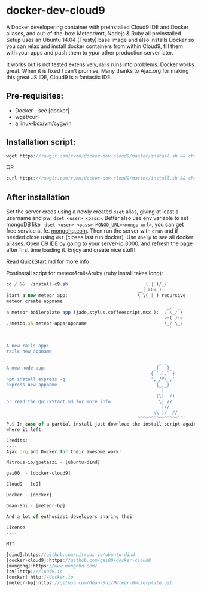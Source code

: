 docker-dev-cloud9
=================

A Docker developering container with preinstalled Cloud9 IDE and Docker aliases, and out-of-the-box: Meteor/mrt, Nodejs & Ruby all preinstalled.
Setup uses an Ubuntu 14.04 (Trusty) base image and also installs Docker so you can relax and install docker containers from within Cloud9, 
fill them with your apps and push them to ypur other production server later. 

It works but is not tested extensively, rails runs into problems. Docker works great. When it is fixed I can't promise.
Many thanks to Ajax.org for making this great JS IDE, Cloud9 is a fantastic IDE.

Pre-requisites:
----
  - Docker  - see [docker]
  - wget/curl
  - a linux-box/vm/cygwin
 
Installation script:
----
```js
wget https://rawgit.com/rvmn/docker-dev-cloud9/master/install.sh && chmod +x install.sh && ./install.sh
```
OR
```js
curl https://rawgit.com/rvmn/docker-dev-cloud9/master/install.sh && chmod +x install.sh && ./install.sh
```

After installation
------
Set the server creds using a newly created ``` dset ``` alias, giving at least a username and pw: ``` dset <user> <pass> ```. Better also
use env variable to set mongoDB like ``` dset <user> <pass> MONGO_URL=<mongo-url>```, you can get free service at fe. [mongohq.com](http://mongohq.com).
Then run the server with ``` drun ``` and if needed close using ``` dst ``` (closes last run docker). Use ``` dhelp ``` to see all docker aliases. 
Open C9 IDE by going to your server-ip:3000, and refresh the page after first time loading it.
Enjoy and create nice stuff!

Read QuickStart.md for more info

Postinstall script for meteor&rails&ruby (ruby install takes long):
```js											 	 ___
cd / && ./install-c9.sh                             ( | )/_/
												 __( >O< )
Start a new meteor app:							 \_\(_|_) recursive  
meteor create appname								 					
															_,-._	 
a meteor boilerplate app (jade,stylus,coffeescript,msx ):  / \_/ \
														   >-(_)-<    
./metbp.sh meteor-apps/appname							   \_/ \_/
														     `-'
																						
																						
A new rails app:																						
rails new appname																					
																							
												         _ _
A new node app:									       _{ ' }_
												      { `.!.` }
npm install express -g							      ',_/Y\_,'
express new appname				     				    {_,_}
												          |
													    (\|  /)
or read the QuickStart.md for more info				     \| //
													   	  |//
													   \\ |/  //
												 ^^^^^^^^^^^^^^^```
P.S In case of a partial install just download the install script again, docker will continue
where it left.

Credits:
----
Ajax.org and Docker for their awesome work!

Nitrous-io/jpetazzi - [ubuntu-dind]

gai00  - [docker-cloud9]

Cloud9 - [c9]

Docker - [docker]

Dean-Shi - [meteor-bp]

And a lot of enthusiast developers sharing their 

License
----

MIT

[dind]:https://github.com/nitrous-io/ubuntu-dind
[docker-cloud9]:https://github.com/gai00/docker-cloud9
[mongohq]:https://www.mongohq.com/
[c9]:http://cloud9.io
[docker]:http://docker.io
[meteor-bp]:https://github.com/Dean-Shi/Meteor-Boilerplate.git